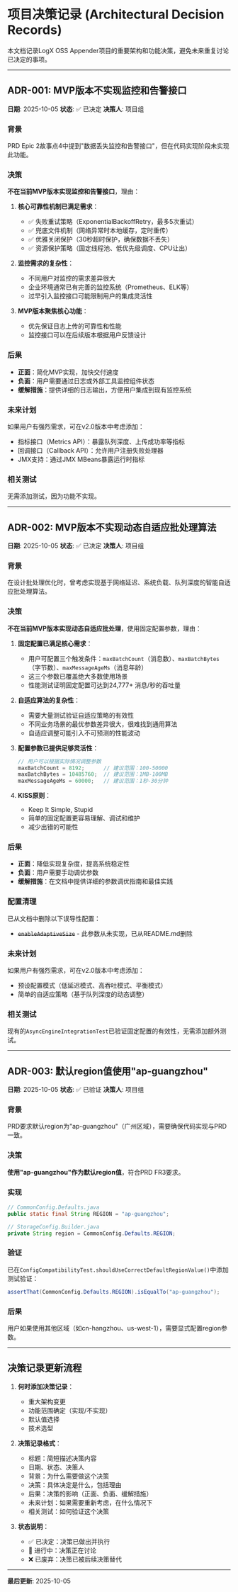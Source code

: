 # 项目决策记录 (Architectural Decision Records)

本文档记录LogX OSS Appender项目的重要架构和功能决策，避免未来重复讨论已决定的事项。

---

## ADR-001: MVP版本不实现监控和告警接口

**日期**: 2025-10-05
**状态**: ✅ 已决定
**决策人**: 项目组

### 背景

PRD Epic 2故事点4中提到"数据丢失监控和告警接口"，但在代码实现阶段未实现此功能。

### 决策

**不在当前MVP版本实现监控和告警接口**，理由：

1. **核心可靠性机制已满足需求**：
   - ✅ 失败重试策略（ExponentialBackoffRetry，最多5次重试）
   - ✅ 兜底文件机制（网络异常时本地缓存，定时重传）
   - ✅ 优雅关闭保护（30秒超时保护，确保数据不丢失）
   - ✅ 资源保护策略（固定线程池、低优先级调度、CPU让出）

2. **监控需求的复杂性**：
   - 不同用户对监控的需求差异很大
   - 企业环境通常已有完善的监控系统（Prometheus、ELK等）
   - 过早引入监控接口可能限制用户的集成灵活性

3. **MVP版本聚焦核心功能**：
   - 优先保证日志上传的可靠性和性能
   - 监控接口可以在后续版本根据用户反馈设计

### 后果

- **正面**：简化MVP实现，加快交付速度
- **负面**：用户需要通过日志或外部工具监控组件状态
- **缓解措施**：提供详细的日志输出，方便用户集成到现有监控系统

### 未来计划

如果用户有强烈需求，可在v2.0版本中考虑添加：
- 指标接口（Metrics API）：暴露队列深度、上传成功率等指标
- 回调接口（Callback API）：允许用户注册失败处理器
- JMX支持：通过JMX MBeans暴露运行时指标

### 相关测试

无需添加测试，因为功能不实现。

---

## ADR-002: MVP版本不实现动态自适应批处理算法

**日期**: 2025-10-05
**状态**: ✅ 已决定
**决策人**: 项目组

### 背景

在设计批处理优化时，曾考虑实现基于网络延迟、系统负载、队列深度的智能自适应批处理算法。

### 决策

**不在当前MVP版本实现动态自适应批处理**，使用固定配置参数，理由：

1. **固定配置已满足核心需求**：
   - 用户可配置三个触发条件：`maxBatchCount`（消息数）、`maxBatchBytes`（字节数）、`maxMessageAgeMs`（消息年龄）
   - 这三个参数已覆盖绝大多数使用场景
   - 性能测试证明固定配置可达到24,777+ 消息/秒的吞吐量

2. **自适应算法的复杂性**：
   - 需要大量测试验证自适应策略的有效性
   - 不同业务场景的最优参数差异很大，很难找到通用算法
   - 自适应调整可能引入不可预测的性能波动

3. **配置参数已提供足够灵活性**：
   ```java
   // 用户可以根据实际情况调整参数
   maxBatchCount = 8192;      // 建议范围：100-50000
   maxBatchBytes = 10485760;  // 建议范围：1MB-100MB
   maxMessageAgeMs = 60000;   // 建议范围：1秒-30分钟
   ```

4. **KISS原则**：
   - Keep It Simple, Stupid
   - 简单的固定配置更容易理解、调试和维护
   - 减少出错的可能性

### 后果

- **正面**：降低实现复杂度，提高系统稳定性
- **负面**：用户需要手动调优参数
- **缓解措施**：在文档中提供详细的参数调优指南和最佳实践

### 配置清理

已从文档中删除以下误导性配置：
- ~~`enableAdaptiveSize`~~ - 此参数从未实现，已从README.md删除

### 未来计划

如果用户有强烈需求，可在v2.0版本中考虑添加：
- 预设配置模式（低延迟模式、高吞吐模式、平衡模式）
- 简单的自适应策略（基于队列深度的动态调整）

### 相关测试

现有的`AsyncEngineIntegrationTest`已验证固定配置的有效性，无需添加额外测试。

---

## ADR-003: 默认region值使用"ap-guangzhou"

**日期**: 2025-10-05
**状态**: ✅ 已验证
**决策人**: 项目组

### 背景

PRD要求默认region为"ap-guangzhou"（广州区域），需要确保代码实现与PRD一致。

### 决策

**使用"ap-guangzhou"作为默认region值**，符合PRD FR3要求。

### 实现

```java
// CommonConfig.Defaults.java
public static final String REGION = "ap-guangzhou";

// StorageConfig.Builder.java
private String region = CommonConfig.Defaults.REGION;
```

### 验证

已在`ConfigCompatibilityTest.shouldUseCorrectDefaultRegionValue()`中添加测试验证：
```java
assertThat(CommonConfig.Defaults.REGION).isEqualTo("ap-guangzhou");
```

### 后果

用户如果使用其他区域（如cn-hangzhou、us-west-1），需要显式配置region参数。

---

## 决策记录更新流程

1. **何时添加决策记录**：
   - 重大架构变更
   - 功能范围确定（实现/不实现）
   - 默认值选择
   - 技术选型

2. **决策记录格式**：
   - 标题：简短描述决策内容
   - 日期、状态、决策人
   - 背景：为什么需要做这个决策
   - 决策：具体决定是什么，包括理由
   - 后果：决策的影响（正面、负面、缓解措施）
   - 未来计划：如果需要重新考虑，在什么情况下
   - 相关测试：如何验证这个决策

3. **状态说明**：
   - ✅ 已决定：决策已做出并执行
   - 🔄 进行中：决策正在讨论
   - ❌ 已废弃：决策已被后续决策替代

---

**最后更新**: 2025-10-05
